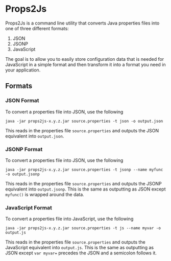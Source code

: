# Props2Js

Props2Js is a command line utility that converts Java properties files into one
of three different formats:

1. JSON
1. JSONP
1. JavaScript

The goal is to allow you to easily store configuration data that is needed for
JavaScript in a simple format and then transform it into a format you need in
your application.

## Formats

### JSON Format

To convert a properties file into JSON, use the following

    java -jar props2js-x.y.z.jar source.properties -t json -o output.json

This reads in the properties file `source.properties` and outputs the JSON
equivalent into `output.json`.

### JSONP Format

To convert a properties file into JSON, use the following

    java -jar props2js-x.y.z.jar source.properties -t jsonp --name myfunc -o output.jsonp

This reads in the properties file `source.properties` and outputs the JSONP
equivalent into `output.jsonp`. This is the same as outputting as JSON except
`myfunc()` is wrapped around the data.

### JavaScript Format

To convert a properties file into JavaScript, use the following

    java -jar props2js-x.y.z.jar source.properties -t js --name myvar -o output.js

This reads in the properties file `source.properties` and outputs the JavaScript
equivalent into `output.js`. This is the same as outputting as JSON except
`var myvar=` precedes the JSON and a semicolon follows it.